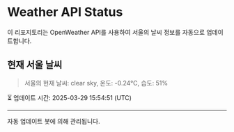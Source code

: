 
# Weather API Status

이 리포지토리는 OpenWeather API를 사용하여 서울의 날씨 정보를 자동으로 업데이트합니다.

## 현재 서울 날씨
> 서울의 현재 날씨: clear sky, 온도: -0.24°C, 습도: 51%

⏳ 업데이트 시간: 2025-03-29 15:54:51 (UTC)

---
자동 업데이트 봇에 의해 관리됩니다.
